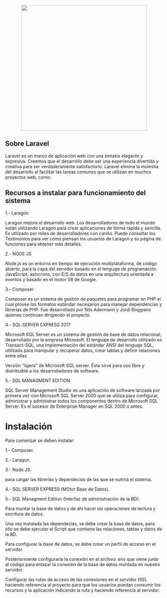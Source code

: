 <p align="center"><a href="https://laravel.com" target="_blank"><img src="https://raw.githubusercontent.com/laravel/art/master/logo-lockup/5%20SVG/2%20CMYK/1%20Full%20Color/laravel-logolockup-cmyk-red.svg" width="400"></a></p>

## Sobre Laravel

Laravel es un marco de aplicación web con una sintaxis elegante y expresiva. Creemos que el desarrollo debe ser una experiencia divertida y creativa para ser verdaderamente satisfactorio. Laravel elimina la molestia del desarrollo al facilitar las tareas comunes que se utilizan en muchos proyectos web, como:

## Recursos a instalar para funcionamiento del sistema

1.- Laragon

Laragon mejora el desarrollo web. Los desarrolladores de todo el mundo están utilizando Laragon para crear aplicaciones de forma rápida y sencilla. Es utilizado por miles de desarrolladores con cariño. Puede consultar los Testimonios para ver cómo piensan los usuarios de Laragon y su página de funciones para obtener más detalles.

2.- NODE JS

Node.js es un entorno en tiempo de ejecución multiplataforma, de código abierto, para la capa del servidor basado en el lenguaje de programación JavaScript, asíncrono, con E/S de datos en una arquitectura orientada a eventos y basado en el motor V8 de Google.

3.- Composer

Composer es un sistema de gestión de paquetes para programar en PHP el cual provee los formatos estándar necesarios para manejar dependencias y librerías de PHP. Fue desarrollado por Nils Adermann y Jordi Boggiano quienes continúan dirigiendo el proyecto.

4.- SQL SERVER EXPRESS 2017

Microsoft SQL Server es un sistema de gestión de base de datos relacional, desarrollado por la empresa Microsoft. El lenguaje de desarrollo utilizado es Transact-SQL, una implementación del estándar ANSI del lenguaje SQL, utilizado para manipular y recuperar datos, crear tablas y definir relaciones entre ellas.

Versión "ligera" de Microsoft SQL server. Ésta sirve para uso libre y distribuible a los desarrolladores de software.

5.- SQL MANAGMENT EDITION

SQL Server Management Studio es una aplicación de software lanzada por primera vez con Microsoft SQL Server 2005 que se utiliza para configurar, administrar y administrar todos los componentes dentro de Microsoft SQL Server. Es el sucesor de Enterprise Manager en SQL 2000 o antes.

# Instalación

Para comenzar se deben instalar: 

1.- Composer.

2.- Laragon.

3.- Node JS.

para cargar las librerías y dependecias de las que se nutrirá el sistema.

4.- SQL SERVER EXPRESS (MOtor Base de Datos).

5.- SQL Managment Edition (Interfaz de administración de la BD).

Para montar la base de datos y de ahí hacer las operaciones de lectura y escritura de datos.

Una vez instalada las dependecias, se debe crear la base de datos, para ello se debe ejecutar el Script que contiene las relaciones, tablas y datos de la BD.

Para configurar la base de datos, se debe crear un perfil de acceso en el servidor.

Posteriormente configurarla la conexión en el archivo .env que viene junto al código para enlazar la conexión de la base de datos montada en nuestro servidor.

Configurar las rutas de acceso de las conexiones en el servidor (IIS), haciendo referencia al proyecto para que los usuarios puedan consumir los recursos y la aplicación indicando la ruta y haciendo referencia al servidor.



